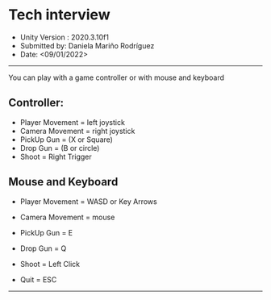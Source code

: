 # Tech interview

- Unity Version : 2020.3.10f1
- Submitted by: Daniela Mariño Rodríguez
- Date: <09/01/2022>

------------

You can play with a game controller or with mouse and keyboard

## Controller:
- Player Movement = left joystick
- Camera Movement = right joystick
- PickUp Gun = (X or Square)
- Drop Gun = (B or circle)
- Shoot = Right Trigger

## Mouse and Keyboard
- Player Movement = WASD or Key Arrows
- Camera Movement = mouse 
- PickUp Gun = E
- Drop Gun = Q
- Shoot = Left Click

- Quit = ESC

-----------
